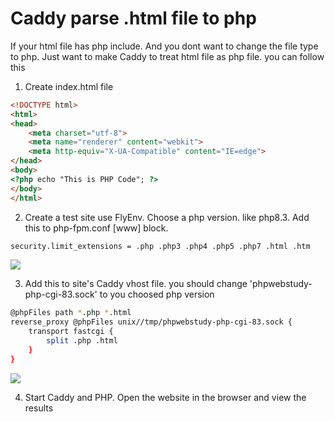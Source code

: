 # Caddy parse .html file to php

If your html file has php include. And you dont want to change the file type to php. Just want to make Caddy to treat html file as php file. you can follow this

1. Create index.html file

```html
<!DOCTYPE html>
<html>
<head>
    <meta charset="utf-8">
    <meta name="renderer" content="webkit">
    <meta http-equiv="X-UA-Compatible" content="IE=edge">
</head>
<body>
<?php echo "This is PHP Code"; ?>
</body>
</html>
```

2. Create a test site use FlyEnv. Choose a php version. like php8.3. Add this to php-fpm.conf  \[www\] block.

```sh
security.limit_extensions = .php .php3 .php4 .php5 .php7 .html .htm
```

<img src="https://oss.macphpstudy.com/image/07F1DB6F7926.png" data-x-image-preview="">

3. Add this to site's Caddy vhost file. you should change 'phpwebstudy-php-cgi-83.sock' to you choosed php version

```sh
@phpFiles path *.php *.html
reverse_proxy @phpFiles unix//tmp/phpwebstudy-php-cgi-83.sock {
	transport fastcgi {
		split .php .html
	}
}
```

<img src="https://oss.macphpstudy.com/image/6D9984390BA5.png" data-x-image-preview="">

4. Start Caddy and PHP. Open the website in the browser and view the results


